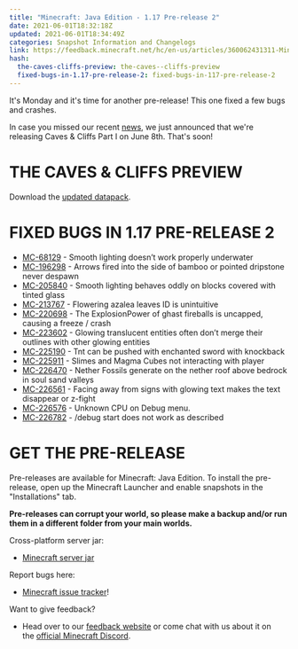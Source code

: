 ```yaml
---
title: "Minecraft: Java Edition - 1.17 Pre-release 2"
date: 2021-06-01T18:32:18Z
updated: 2021-06-01T18:34:49Z
categories: Snapshot Information and Changelogs
link: https://feedback.minecraft.net/hc/en-us/articles/360062431311-Minecraft-Java-Edition-1-17-Pre-release-2
hash:
  the-caves-cliffs-preview: the-caves--cliffs-preview
  fixed-bugs-in-1.17-pre-release-2: fixed-bugs-in-117-pre-release-2
---
```


It's Monday and it's time for another pre-release! This one fixed a few bugs and crashes.

In case you missed our recent [news](https://www.minecraft.net/article/caves---cliffs--part-i-has-release-date-.html), we just announced that we're releasing Caves & Cliffs Part I on June 8th. That's soon!

# THE CAVES & CLIFFS PREVIEW

Download the [updated datapack](https://launcher.mojang.com/v1/objects/622bf0fd298e1e164ecd05d866045ed5941283cf/CavesAndCliffsPreview.zip).

# FIXED BUGS IN 1.17 PRE-RELEASE 2

- [MC-68129](https://bugs.mojang.com/browse/MC-68129) - Smooth lighting doesn’t work properly underwater
- [MC-196298](https://bugs.mojang.com/browse/MC-196298) - Arrows fired into the side of bamboo or pointed dripstone never despawn
- [MC-205840](https://bugs.mojang.com/browse/MC-205840) - Smooth lighting behaves oddly on blocks covered with tinted glass
- [MC-213767](https://bugs.mojang.com/browse/MC-213767) - Flowering azalea leaves ID is unintuitive
- [MC-220698](https://bugs.mojang.com/browse/MC-220698) - The ExplosionPower of ghast fireballs is uncapped, causing a freeze / crash
- [MC-223602](https://bugs.mojang.com/browse/MC-223602) - Glowing translucent entities often don’t merge their outlines with other glowing entities
- [MC-225190](https://bugs.mojang.com/browse/MC-225190) - Tnt can be pushed with enchanted sword with knockback
- [MC-225911](https://bugs.mojang.com/browse/MC-225911) - Slimes and Magma Cubes not interacting with player
- [MC-226470](https://bugs.mojang.com/browse/MC-226470) - Nether Fossils generate on the nether roof above bedrock in soul sand valleys
- [MC-226561](https://bugs.mojang.com/browse/MC-226561) - Facing away from signs with glowing text makes the text disappear or z-fight
- [MC-226576](https://bugs.mojang.com/browse/MC-226576) - Unknown CPU on Debug menu.
- [MC-226782](https://bugs.mojang.com/browse/MC-226782) - /debug start does not work as described

# GET THE PRE-RELEASE

Pre-releases are available for Minecraft: Java Edition. To install the pre-release, open up the Minecraft Launcher and enable snapshots in the "Installations" tab.

**Pre-releases can corrupt your world, so please make a backup and/or run them in a different folder from your main worlds.**

Cross-platform server jar:

- [Minecraft server jar](https://launcher.mojang.com/v1/objects/d8756c67ce3b3fe20d0510afb3e22fa16310b2e6/server.jar)

Report bugs here:

- [Minecraft issue tracker](https://aka.ms/snapshotbugs?ref=blog)!

Want to give feedback?

- Head over to our [feedback website](https://aka.ms/snapshotfeedback) or come chat with us about it on the [official Minecraft Discord](https://discordapp.com/invite/minecraft).
